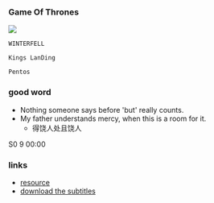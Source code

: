 <!--
abbrlink: uibyt3r4
-->

### Game Of Thrones

![](http://with.muyunyun.cn/149bd36ec2c46d8c789da45ce9ec9f7d.jpg-400)

`WINTERFELL`

`Kings LanDing`

`Pentos`

### good word

* Nothing someone says before 'but' really counts.
* My father understands mercy, when this is a room for it.
  * 得饶人处且饶人

S0 9 00:00

### links

* [resource](http://www.qxfun.com/game-of-thrones.html)
* [download the subtitles](https://secure.assrt.net/search2/Sub:%E6%9D%83%E5%8A%9B%E7%9A%84%E6%B8%B8%E6%88%8F+s01/?page=2)